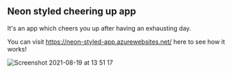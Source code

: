 <h2>Neon styled cheering up app</h2>

It's an app which cheers you up after having an exhausting day.

You can visit https://neon-styled-app.azurewebsites.net/ here to see how it works!

![Screenshot 2021-08-19 at 13 51 17](https://user-images.githubusercontent.com/40551978/130119230-78b359a2-0156-4968-91d0-81f8546b4067.png)
